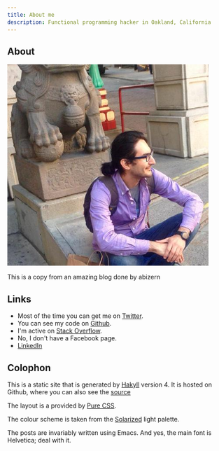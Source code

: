 ```yaml
---
title: About me
description: Functional programming hacker in Oakland, California
---
```


## About

![Me in Chinatown, SF](/images/avatars.jpg)

This is a copy from an amazing blog done by abizern

## Links

- Most of the time you can get me on
  [Twitter](http://twitter.com/#!/edgararout "Twitter page").
- You can see my code on [Github](http://github.com/fxfactorial
  "GitHub page").
- I'm active on
  [Stack Overflow](http://stackoverflow.com/users/1971598/edgar-aroutiounian
  "Stack Overflow").
- No, I don't have a Facebook page.
- [LinkedIn](https://www.linkedin.com/in/edgar-aroutiounian-199b0642
 "LinkedIn")

## Colophon

This is a static site that is generated by [Hakyll](http://jaspervdj.be/hakyll/)
version 4. It is hosted on Github, where you can also see the
[source](https://github.com/fxfactorial/hblog)

The layout is a provided by [Pure CSS](http://purecss.io).

The colour scheme is taken from the
[Solarized](http://ethanschoonover.com/solarized) light palette.

The posts are invariably written using Emacs. And yes, the main font is
Helvetica; deal with it.
